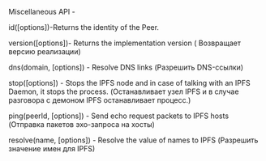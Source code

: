 Miscellaneous API -

id([options])-Returns the identity of the Peer.

version([options])- Returns the implementation version
( Возвращает версию реализации)

dns(domain, [options]) - Resolve DNS links
(Разрешить DNS-ссылки)

stop([options]) - Stops the IPFS node and in case of talking with an IPFS Daemon, it stops the process.
(Останавливает узел IPFS и в случае разговора с демоном IPFS останавливает процесс.)

ping(peerId, [options]) - Send echo request packets to IPFS hosts
(Отправка пакетов эхо-запроса на хосты)

resolve(name, [options]) - Resolve the value of names to IPFS
(Разрешить значение имен для IPFS)
